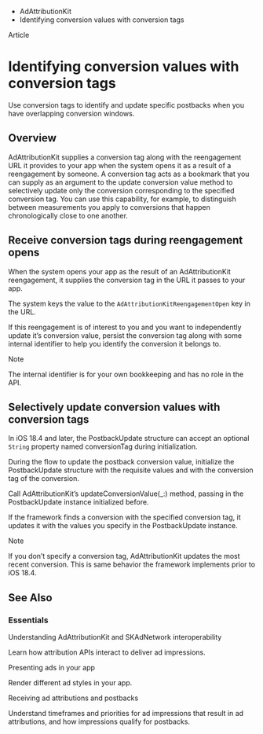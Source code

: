 

- AdAttributionKit
-  Identifying conversion values with conversion tags 

Article

# Identifying conversion values with conversion tags

Use conversion tags to identify and update specific postbacks when you have overlapping conversion windows.

## Overview

AdAttributionKit supplies a conversion tag along with the reengagement URL it provides to your app when the system opens it as a result of a reengagement by someone. A conversion tag acts as a bookmark that you can supply as an argument to the update conversion value method to selectively update only the conversion corresponding to the specified conversion tag. You can use this capability, for example, to distinguish between measurements you apply to conversions that happen chronologically close to one another.

## Receive conversion tags during reengagement opens

When the system opens your app as the result of an AdAttributionKit reengagement, it supplies the conversion tag in the URL it passes to your app.

The system keys the value to the `AdAttributionKitReengagementOpen` key in the URL.

If this reengagement is of interest to you and you want to independently update it’s conversion value, persist the conversion tag along with some internal identifier to help you identify the conversion it belongs to.

Note

The internal identifier is for your own bookkeeping and has no role in the API.

## Selectively update conversion values with conversion tags

In iOS 18.4 and later, the PostbackUpdate structure can accept an optional `String` property named conversionTag during initialization.

During the flow to update the postback conversion value, initialize the PostbackUpdate structure with the requisite values and with the conversion tag of the conversion.

Call AdAttributionKit’s updateConversionValue(_:) method, passing in the PostbackUpdate instance initialized before.

If the framework finds a conversion with the specified conversion tag, it updates it with the values you specify in the PostbackUpdate instance.

Note

If you don’t specify a conversion tag, AdAttributionKit updates the most recent conversion. This is same behavior the framework implements prior to iOS 18.4.

## See Also

### Essentials

Understanding AdAttributionKit and SKAdNetwork interoperability

Learn how attribution APIs interact to deliver ad impressions.

Presenting ads in your app

Render different ad styles in your app.

Receiving ad attributions and postbacks

Understand timeframes and priorities for ad impressions that result in ad attributions, and how impressions qualify for postbacks.

